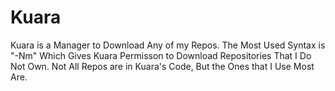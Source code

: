 # Kuara
Kuara is a Manager to Download Any of my Repos.
The Most Used Syntax is "-Nm" Which Gives Kuara Permisson to Download Repositories That I Do Not Own.
Not All Repos are in Kuara's Code, But the Ones that I Use Most Are.